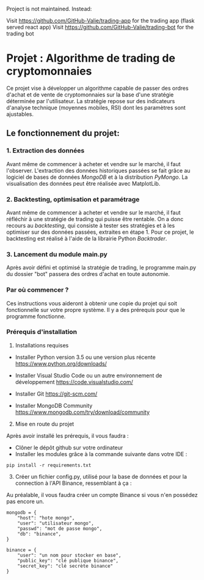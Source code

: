 Project is not maintained. Instead:

Visit https://github.com/GitHub-Valie/trading-app for the trading app (flask served react app)
Visit https://github.com/GitHub-Valie/trading-bot for the trading bot

# Projet : Algorithme de trading de cryptomonnaies

Ce projet vise à développer un algorithme capable de passer des ordres d'achat et de vente de cryptomonnaies sur la base d'une stratégie déterminée par l'utilisateur.
La stratégie repose sur des indicateurs d'analyse technique (moyennes mobiles, RSI) dont les paramètres sont ajustables.

## Le fonctionnement du projet:

### 1. Extraction des données
Avant même de commencer à acheter et vendre sur le marché, il faut l'observer. L'extraction des données historiques passées se fait grâce au logiciel de bases de données *MongoDB* et à la distribution *PyMongo*.
La visualisation des données peut être réalisée avec MatplotLib.

### 2. Backtesting, optimisation et paramétrage
Avant même de commencer à acheter et vendre sur le marché, il faut réfléchir à une stratégie de trading qui puisse être rentable. 
On a donc recours au *backtesting*, qui consiste à tester ses stratégies et à les optimiser sur des données passées, extraites en étape 1.
Pour ce projet, le backtesting est réalisé à l'aide de la librairie Python *Backtrader*.

### 3. Lancement du module main.py
Après avoir défini et optimisé la stratégie de trading, le programme main.py du dossier "bot" passera des ordres d'achat en toute autonomie.

### Par où commencer ?

Ces instructions vous aideront à obtenir une copie du projet qui soit fonctionnelle sur votre propre système. Il y a des prérequis pour que le programme fonctionne.

### Prérequis d'installation

1. Installations requises

* Installer Python version 3.5 ou une version plus récente 
https://www.python.org/downloads/

* Installer Visual Studio Code ou un autre environnement de développement
https://code.visualstudio.com/

* Installer Git
https://git-scm.com/

* Installer MongoDB Community
https://www.mongodb.com/try/download/community

2. Mise en route du projet

Après avoir installé les prérequis, il vous faudra :

* Clôner le dépôt github sur votre ordinateur
* Installer les modules grâce à la commande suivante dans votre IDE :

```
pip install -r requirements.txt
```

3. Créer un fichier config.py, utilisé pour la base de données et pour la connection à l'API Binance, ressemblant à ça :

Au préalable, il vous faudra créer un compte Binance si vous n'en possédez pas encore un.

```
mongodb = {
    "host": "hote mongo",
    "user": "utilisateur mongo",
    "passwd": "mot de passe mongo",
    "db": "binance",
}

binance = {
    "user": "un nom pour stocker en base",
    "public_key": "clé publique binance",
    "secret_key": "clé secrète binance"
}

```

